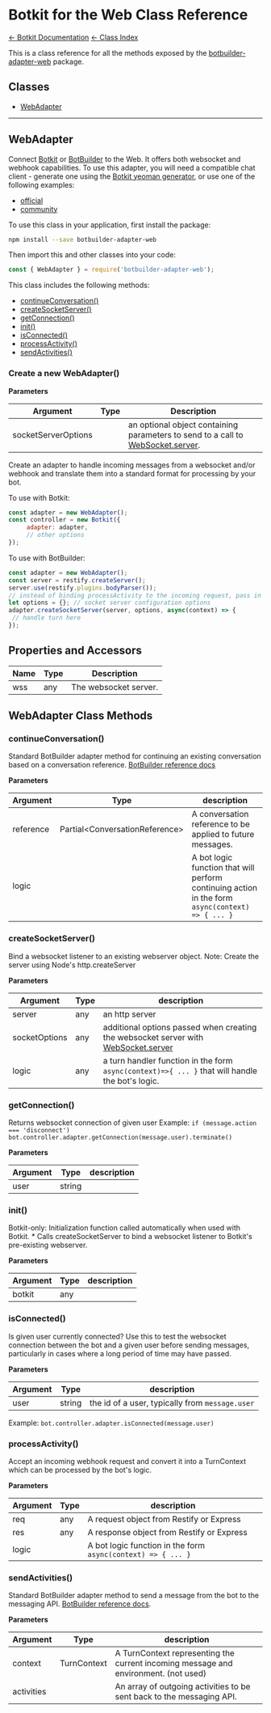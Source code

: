 # Botkit for the Web Class Reference

[&larr; Botkit Documentation](../core.md) [&larr; Class Index](index.md) 

This is a class reference for all the methods exposed by the [botbuilder-adapter-web](https://github.com/howdyai/botkit/tree/master/packages/botbuilder-adapter-web) package.

## Classes


* <a href="#WebAdapter" aria-current="page">WebAdapter</a>


---

<a name="WebAdapter"></a>
## WebAdapter
Connect [Botkit](https://www.npmjs.com/package/botkit) or [BotBuilder](https://www.npmjs.com/package/botbuilder) to the Web.
It offers both websocket and webhook capabilities.
To use this adapter, you will need a compatible chat client - generate one using the [Botkit yeoman generator](https://npmjs.com/package/generator-botkit),
or use one of the following examples:
* [official](https://github.com/howdyai/botkit/tree/master/packages/botbuilder-adapter-web/client)
* [community](https://github.com/mabuonomo/botkit-socket-client)

To use this class in your application, first install the package:
```bash
npm install --save botbuilder-adapter-web
```

Then import this and other classes into your code:
```javascript
const { WebAdapter } = require('botbuilder-adapter-web');
```

This class includes the following methods:
* [continueConversation()](#continueConversation)
* [createSocketServer()](#createSocketServer)
* [getConnection()](#getConnection)
* [init()](#init)
* [isConnected()](#isConnected)
* [processActivity()](#processActivity)
* [sendActivities()](#sendActivities)



### Create a new WebAdapter()
**Parameters**

| Argument | Type | Description
|--- |--- |---
| socketServerOptions |  | an optional object containing parameters to send to a call to [WebSocket.server](https://github.com/websockets/ws/blob/master/doc/ws.md#new-websocketserveroptions-callback).<br/>

Create an adapter to handle incoming messages from a websocket and/or webhook and translate them into a standard format for processing by your bot.

To use with Botkit:
```javascript
const adapter = new WebAdapter();
const controller = new Botkit({
     adapter: adapter,
     // other options
});
```

To use with BotBuilder:
```javascript
const adapter = new WebAdapter();
const server = restify.createServer();
server.use(restify.plugins.bodyParser());
// instead of binding processActivity to the incoming request, pass in turn handler logic to createSocketServer
let options = {}; // socket server configuration options
adapter.createSocketServer(server, options, async(context) => {
 // handle turn here
});
```



## Properties and Accessors

| Name | Type | Description
|--- |--- |---
| wss | any | The websocket server.

## WebAdapter Class Methods
<a name="continueConversation"></a>
### continueConversation()
Standard BotBuilder adapter method for continuing an existing conversation based on a conversation reference.
[BotBuilder reference docs](https://docs.microsoft.com/en-us/javascript/api/botbuilder-core/botadapter?view=botbuilder-ts-latest#continueconversation)

**Parameters**

| Argument | Type | description
|--- |--- |---
| reference| Partial&lt;ConversationReference&gt; | A conversation reference to be applied to future messages.
| logic|  | A bot logic function that will perform continuing action in the form `async(context) => { ... }`<br/>



<a name="createSocketServer"></a>
### createSocketServer()
Bind a websocket listener to an existing webserver object.
Note: Create the server using Node's http.createServer

**Parameters**

| Argument | Type | description
|--- |--- |---
| server| any | an http server
| socketOptions| any | additional options passed when creating the websocket server with [WebSocket.server](https://github.com/websockets/ws/blob/master/doc/ws.md#new-websocketserveroptions-callback)
| logic| any | a turn handler function in the form `async(context)=>{ ... }` that will handle the bot's logic.<br/>



<a name="getConnection"></a>
### getConnection()
Returns websocket connection of given user
Example: `if (message.action === 'disconnect') bot.controller.adapter.getConnection(message.user).terminate()`

**Parameters**

| Argument | Type | description
|--- |--- |---
| user| string | <br/>



<a name="init"></a>
### init()
Botkit-only: Initialization function called automatically when used with Botkit.
     * Calls createSocketServer to bind a websocket listener to Botkit's pre-existing webserver.

**Parameters**

| Argument | Type | description
|--- |--- |---
| botkit| any | <br/>



<a name="isConnected"></a>
### isConnected()
Is given user currently connected? Use this to test the websocket connection
between the bot and a given user before sending messages,
particularly in cases where a long period of time may have passed.

**Parameters**

| Argument | Type | description
|--- |--- |---
| user| string | the id of a user, typically from `message.user`<br/>



Example: `bot.controller.adapter.isConnected(message.user)`

<a name="processActivity"></a>
### processActivity()
Accept an incoming webhook request and convert it into a TurnContext which can be processed by the bot's logic.

**Parameters**

| Argument | Type | description
|--- |--- |---
| req| any | A request object from Restify or Express
| res| any | A response object from Restify or Express
| logic|  | A bot logic function in the form `async(context) => { ... }`<br/>



<a name="sendActivities"></a>
### sendActivities()
Standard BotBuilder adapter method to send a message from the bot to the messaging API.
[BotBuilder reference docs](https://docs.microsoft.com/en-us/javascript/api/botbuilder-core/botadapter?view=botbuilder-ts-latest#sendactivities).

**Parameters**

| Argument | Type | description
|--- |--- |---
| context| TurnContext | A TurnContext representing the current incoming message and environment. (not used)
| activities|  | An array of outgoing activities to be sent back to the messaging API.<br/>





